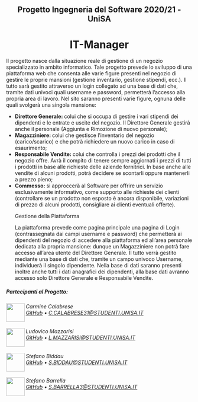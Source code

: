 <h2 align="center">Progetto Ingegneria del Software 2020/21 - UniSA</h2>
<h1 align="center">IT-Manager</h1>

<p> Il progetto nasce dalla situazione reale di gestione di un negozio specializzato in ambito informatico. Tale progetto prevede lo sviluppo di una piattaforma web che consenta alle varie figure presenti nel negozio di gestire le proprie mansioni (gestione inventario, gestione stipendi, ecc.). Il tutto sarà gestito attraverso un login collegato ad una base di dati che, tramite dati univoci quali username e password, permetterà l’accesso alla propria area di lavoro.
Nel sito saranno presenti varie figure, ognuna delle quali svolgerà una singola mansione: </p>

<ul> 
  <li><b>Direttore Generale: </b> colui che si occupa di gestire i vari stipendi dei dipendenti e le entrate e uscite del negozio. Il Direttore Generale gestirà anche il personale (Aggiunta e Rimozione di nuovo personale);
  </li>
  <li><b>Magazziniere: </b> colui che gestisce l’inventario del negozio (carico/scarico) e che potrà richiedere un nuovo carico in caso di esaurimento;</li>
  <li><b>Responsabile Vendite: </b> colui che controlla i prezzi dei prodotti che il negozio offre. Avrà il compito di tenere sempre aggiornati i prezzi di tutti i prodotti in base alle richieste delle aziende fornitrici. In base anche alle vendite di alcuni prodotti, potrà decidere se scontarli oppure mantenerli a prezzo pieno;</li>
  <li><b>Commesso: </b> si approccerà al Software per offrire un servizio esclusivamente informativo, come supporto alle richieste dei clienti (controllare se un prodotto non esposto è ancora disponibile, variazioni di prezzo di alcuni prodotti, consigliare ai clienti eventuali offerte).</li>

</ul>

<ul> Gestione della Piattaforma

La piattaforma prevede come pagina principale una pagina di Login (contrassegnata dai campi username e password) che permetterà ai dipendenti del negozio di accedere alla piattaforma ed all’area personale dedicata alla propria mansione: dunque un Magazziniere non potrà fare accesso all’area utente del Direttore Generale. Il tutto verrà gestito mediante una base di dati che, tramite un campo univoco Username, individuerà il singolo dipendente. Nella base di dati saranno presenti inoltre anche tutti i dati anagrafici dei dipendenti, alla base dati avranno accesso solo Direttore Generale e Responsabile Vendite.
</ul>


##### Partecipanti al Progetto:

<img src="https://avatars0.githubusercontent.com/u/45242806?s=460&u=13627eefbe4796c3cf50d081af64708094426b0b&v=4" height="50" align="left">
<h6>
  Carmine Calabrese
   <br><a href="https://github.com/Carmineh">GitHub</a>
  • <a href="mailto:C.CALABRESE31@STUDENTI.UNISA.IT">C.CALABRESE31@STUDENTI.UNISA.IT</a> 
  
</h6>

<img src="https://avatars1.githubusercontent.com/u/72300425?s=460&u=28922257abcc47ad72f1c4e7d7cdc111df76f961&v=4" height="50" align="left">
<h6>
  Ludovico Mazzarisi<br/>
  <a href="https://github.com/modul31">GitHub</a>
  • <a href="mailto:L.MAZZARISI@STUDENTI.UNISA.IT">L.MAZZARISI@STUDENTI.UNISA.IT</a>
</h6>

<img src="https://avatars0.githubusercontent.com/u/44703164?s=460&u=7cc94b0ac65ab5a8467e834902a6d625286e9703&v=4" height="50" align="left">
<h6>
  Stefano Biddau<br/>
  <a href="https://github.com/stefanBerau">GitHub</a>
  • <a href="mailto:S.BIDDAU@STUDENTI.UNISA.IT	">S.BIDDAU@STUDENTI.UNISA.IT	</a> 
</h6>

<img src ="https://avatars2.githubusercontent.com/u/72301452?s=400&v=4" height="50" align="left">
<h6>
Stefano Barrella</br>
<a href = "https://github.com/StefanoBarrella">GitHub</a>
• <a href="mailto:S.BARRELLA3@STUDENTI.UNISA.IT  ">S.BARRELLA3@STUDENTI.UNISA.IT  </a>
</h6>


